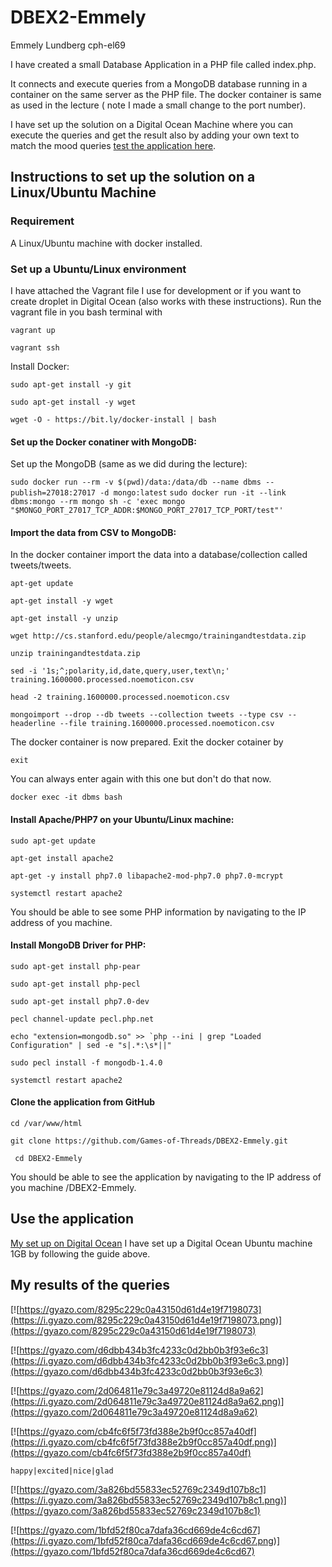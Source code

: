 # DBEX2-Emmely
Emmely Lundberg cph-el69

I have created a small Database Application in a PHP file called index.php. 

It connects and execute queries from a MongoDB database running in a container on the same server as the PHP file. The docker container is same as used in the lecture ( note I made a small change to the port number).

I have set up the solution on a Digital Ocean Machine where you can execute the queries and get the result also by adding your own text to match the mood queries [test the application here](http://128.199.43.226/DBEX2-Emmely/index.php).

## Instructions to set up the solution on a Linux/Ubuntu Machine
### Requirement

A Linux/Ubuntu machine with docker installed. 

### Set up a Ubuntu/Linux environment 

I have attached the Vagrant file I use for development or if you want to create droplet in Digital Ocean (also works with these instructions).
Run the vagrant file in you bash terminal with

```vagrant up```

```vagrant ssh```

Install Docker:


```sudo apt-get install -y git```

```sudo apt-get install -y wget```

```wget -O - https://bit.ly/docker-install | bash```


#### Set up the Docker conatiner with MongoDB:

Set up the MongoDB (same as we did during the lecture):

```sudo docker run --rm -v $(pwd)/data:/data/db --name dbms --publish=27018:27017 -d mongo:latest```
```sudo docker run -it --link dbms:mongo --rm mongo sh -c 'exec mongo "$MONGO_PORT_27017_TCP_ADDR:$MONGO_PORT_27017_TCP_PORT/test"'```

#### Import the data from CSV to MongoDB:

In the docker container import the data into a database/collection called tweets/tweets.

```apt-get update```

```apt-get install -y wget```

```apt-get install -y unzip```

```wget http://cs.stanford.edu/people/alecmgo/trainingandtestdata.zip```

```unzip trainingandtestdata.zip```

```sed -i '1s;^;polarity,id,date,query,user,text\n;' training.1600000.processed.noemoticon.csv```

```head -2 training.1600000.processed.noemoticon.csv```

```mongoimport --drop --db tweets --collection tweets --type csv --headerline --file training.1600000.processed.noemoticon.csv```


The docker container is now prepared. Exit the docker cotainer by 

```exit```


You can always enter again with this one but don't do that now.

```docker exec -it dbms bash```


#### Install Apache/PHP7 on your Ubuntu/Linux machine:

```sudo apt-get update```

```apt-get install apache2```

```apt-get -y install php7.0 libapache2-mod-php7.0 php7.0-mcrypt```

```systemctl restart apache2```

You should be able to see some PHP information by navigating to the IP address of you machine.

#### Install MongoDB Driver for PHP:


```sudo apt-get install php-pear```

```sudo apt-get install php-pecl```

```sudo apt-get install php7.0-dev```


```pecl channel-update pecl.php.net```


```echo "extension=mongodb.so" >> `php --ini | grep "Loaded Configuration" | sed -e "s|.*:\s*||"```

```sudo pecl install -f mongodb-1.4.0```


```systemctl restart apache2```


#### Clone the application from GitHub

``` cd /var/www/html ```

``` git clone https://github.com/Games-of-Threads/DBEX2-Emmely.git ```

``` cd DBEX2-Emmely```

You should be able to see the application by navigating to the IP address of you machine /DBEX2-Emmely.


## Use the application
[My set up on Digital Ocean](http://128.199.43.226/DBEX2-Emmely/index.php)
I have set up a Digital Ocean Ubuntu machine 1GB by following the guide above.
## My results of the queries

[![https://gyazo.com/8295c229c0a43150d61d4e19f7198073](https://i.gyazo.com/8295c229c0a43150d61d4e19f7198073.png)](https://gyazo.com/8295c229c0a43150d61d4e19f7198073)

[![https://gyazo.com/d6dbb434b3fc4233c0d2bb0b3f93e6c3](https://i.gyazo.com/d6dbb434b3fc4233c0d2bb0b3f93e6c3.png)](https://gyazo.com/d6dbb434b3fc4233c0d2bb0b3f93e6c3)
	
[![https://gyazo.com/2d064811e79c3a49720e81124d8a9a62](https://i.gyazo.com/2d064811e79c3a49720e81124d8a9a62.png)](https://gyazo.com/2d064811e79c3a49720e81124d8a9a62)

[![https://gyazo.com/cb4fc6f5f73fd388e2b9f0cc857a40df](https://i.gyazo.com/cb4fc6f5f73fd388e2b9f0cc857a40df.png)](https://gyazo.com/cb4fc6f5f73fd388e2b9f0cc857a40df)


```happy|excited|nice|glad```

[![https://gyazo.com/3a826bd55833ec52769c2349d107b8c1](https://i.gyazo.com/3a826bd55833ec52769c2349d107b8c1.png)](https://gyazo.com/3a826bd55833ec52769c2349d107b8c1)


[![https://gyazo.com/1bfd52f80ca7dafa36cd669de4c6cd67](https://i.gyazo.com/1bfd52f80ca7dafa36cd669de4c6cd67.png)](https://gyazo.com/1bfd52f80ca7dafa36cd669de4c6cd67)

